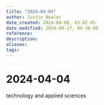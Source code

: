 ```yaml
---
title: "2024-04-04"
author: Justin Bealer
date_created: 2024-04-08, 03-02-05
date_modified: 2024-09-17, 09-30-00
reference: 
description: 
aliases: 
tags: 
---
```

# 2024-04-04
technology and applied sciences